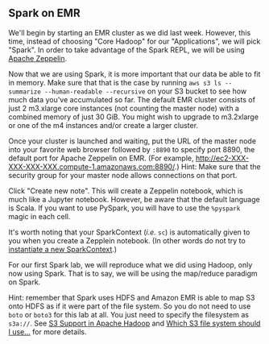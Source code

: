 Spark on EMR
------------

We'll begin by starting an EMR cluster as we did last week. However, this time, instead of choosing "Core Hadoop" for our "Applications", we will pick "Spark". In order to take advantage of the Spark REPL, we will be using [Apache Zeppelin](https://zeppelin.apache.org/).

Now that we are using Spark, it is more important that our data be able to fit in memory. Make sure that that is the case by running `aws s3 ls --summarize --human-readable --recursive` on your S3 bucket to see how much data you've accumulated so far. The default EMR cluster consists of just 2 m3.xlarge core instances (not counting the master node) with a combined memory of just 30 GiB. You might wish to upgrade to m3.2xlarge or one of the m4 instances and/or create a larger cluster.

Once your cluster is launched and waiting, put the URL of the master node into your favorite web browser followed by `:8890` to specify port 8890, the default port for Apache Zeppelin on EMR. (For example, http://ec2-XXX-XXX-XXX-XXX.compute-1.amazonaws.com:8890/.) Hint: Make sure that the security group for your master node allows connections on that port.

Click "Create new note". This will create a Zeppelin notebook, which is much like a Jupyter notebook. However, be aware that the default language is Scala. If you want to use PySpark, you will have to use the `%pyspark` magic in each cell.

It's worth noting that your SparkContext (_i.e._ `sc`) is automatically given to you when you create a Zepplein notebook. (In other words do not try to [instantiate a new SparkContext](http://stackoverflow.com/questions/23280629/multiple-sparkcontexts-error-in-tutorial).)

For our first Spark lab, we will reproduce what we did using Hadoop, only now using Spark.  That is to say, we will be using the map/reduce paradigm on Spark.

Hint: remember that Spark uses HDFS and Amazon EMR is able to map S3 onto HDFS as if it were part of the file system. So you do not need to use `boto` or `boto3` for this lab at all. You just need to specify the filesystem as `s3a://`. See [S3 Support in Apache Hadoop](https://wiki.apache.org/hadoop/AmazonS3) and [Which S3 file system should I use...](https://aws.amazon.com/premiumsupport/knowledge-center/emr-file-system-s3/) for more details.
